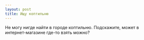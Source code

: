```yaml
---
layout: post 
title: Ищу коптильню 
--- 
```

Не могу нигде найти в городе коптильню. Подскажите, может в интернет-магазине где-то взять можно?